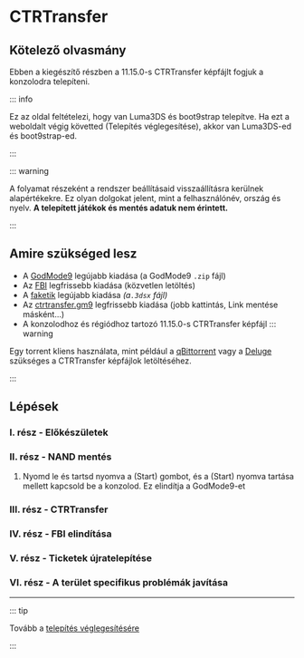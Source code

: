 # CTRTransfer

## Kötelező olvasmány

Ebben a kiegészítő részben a 11.15.0-s CTRTransfer képfájlt fogjuk a konzolodra telepíteni.

::: info

Ez az oldal feltételezi, hogy van Luma3DS és boot9strap telepítve. Ha ezt a weboldalt végig követted (Telepítés véglegesítése), akkor van Luma3DS-ed és boot9strap-ed.

:::

::: warning

A folyamat részeként a rendszer beállításaid visszaállításra kerülnek alapértékekre. Ez olyan dolgokat jelent, mint a felhasználónév, ország és nyelv. **A telepített játékok és mentés adatuk nem érintett.**

:::

## Amire szükséged lesz

- A [GodMode9](https://github.com/d0k3/GodMode9/releases/latest) legújabb kiadása (a GodMode9 `.zip` fájl)
- Az [FBI](https://github.com/nh-server/FBI-NH/releases/download/2.6.1/FBI.3dsx) legfrissebb kiadása (közvetlen letöltés)
- A [faketik](https://github.com/ihaveamac/faketik/releases/latest) legújabb kiadása _(a`.3dsx` fájl)_
- Az [ctrtransfer.gm9](https://raw.githubusercontent.com/nh-server/scripts/refs/heads/main/3DS/ctrtransfer.gm9) legfrissebb kiadása (jobb kattintás, Link mentése másként...)
- A konzolodhoz és régiódhoz tartozó 11.15.0-s CTRTransfer képfájl
  ::: warning

Egy torrent kliens használata, mint például a [qBittorrent](https://www.qbittorrent.org/download) vagy a [Deluge](https://deluge-torrent.org/download/) szükséges a CTRTransfer képfájlok letöltéséhez.

:::

<!--@include: ./_include/ctrtransfer-images.md -->

## Lépések

### I. rész - Előkészületek

<!--@include: ./_include/ctrtransfer-prep.md -->

### II. rész - NAND mentés

1. Nyomd le és tartsd nyomva a (Start) gombot, és a (Start) nyomva tartása mellett kapcsold be a konzolod. Ez elindítja a GodMode9-et

<!--@include: ./_include/nand-backup.md -->

### III. rész - CTRTransfer

<!--@include: ./_include/ctrtransfer-main.md -->

### IV. rész - FBI elindítása

<!--@include: ./_include/launch-hbl-dlp.md -->

### V. rész - Ticketek újratelepítése

<!--@include: ./_include/ctrtransfer-ticket-copy.md -->

### VI. rész - A terület specifikus problémák javítása

<!--@include: ./_include/ctrnand-datayeet.md -->

___

::: tip

Tovább a [telepítés véglegesítésére](finalizing-setup)

:::
